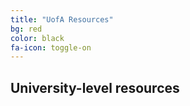 ```yaml
---
title: "UofA Resources"
bg: red
color: black
fa-icon: toggle-on
---
```


## University-level resources
